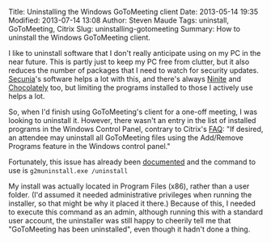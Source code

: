 Title: Uninstalling the Windows GoToMeeting client
Date: 2013-05-14 19:35
Modified: 2013-07-14 13:08
Author: Steven Maude
Tags: uninstall, GoToMeeting, Citrix
Slug: uninstalling-gotomeeting
Summary: How to uninstall the Windows GoToMeeting client.

I like to uninstall software that I don't really anticipate using on my
PC in the near future. This is partly just to keep my PC free from
clutter, but it also reduces the number of packages that I need to watch
for security updates. [Secunia](http://secunia.com/)'s software helps a
lot with this, and there's always [Ninite](http://ninite.com/) and
[Chocolately](http://chocolatey.org/) too, but limiting the programs
installed to those I actively use helps a lot.

So, when I'd finish using GoToMeeting's client for a one-off meeting, I
was looking to uninstall it. However, there wasn't an entry in the list
of installed programs in the Windows Control Panel, contrary to Citrix's
[FAQ](http://support.citrixonline.com/en_us/gotomeeting/all_files/gtm130001):
"If desired, an attendee may uninstall all GoToMeeting files using the
Add/Remove Programs feature in the Windows control panel."

Fortunately, this issue has already been
[documented](http://www.islandearth.com/articles/2010/9/2/uninstalling-gotomeeting.html)
and the command to use is `g2muninstall.exe /uninstall`

My install was actually located in Program Files (x86), rather than a
user folder. (I'd assumed it needed administrative privileges when
running the installer, so that might be why it placed it there.) Because
of this, I needed to execute this command as an admin, although running
this with a standard user account, the uninstaller was still happy to
cheerily tell me that "GoToMeeting has been uninstalled", even though it
hadn't done a thing.
